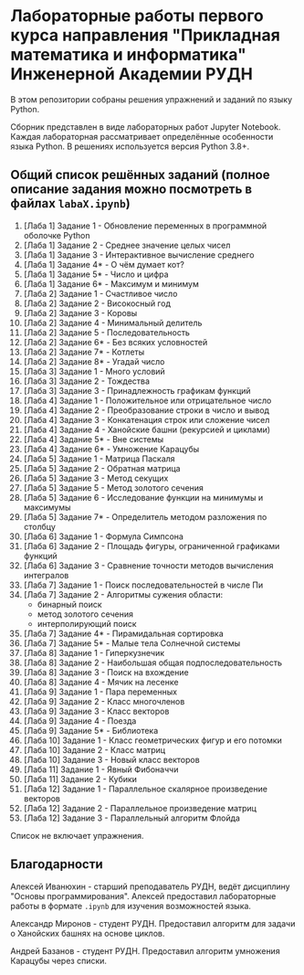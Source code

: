 # Лабораторные работы первого курса направления "Прикладная математика и информатика" Инженерной Академии РУДН

В этом репозитории собраны решения упражнений и заданий по языку Python.

Сборник представлен в виде лабораторных работ Jupyter Notebook. Каждая лабораторная рассматривает определённые особенности языка Python. В решениях используется версия Python 3.8+.

## Общий список решённых заданий (полное описание задания можно посмотреть в файлах `labaX.ipynb`)

1. [Лаба 1] Задание 1 - Обновление переменных в программной оболочке Python
1. [Лаба 1] Задание 2 - Среднее значение целых чисел
1. [Лаба 1] Задание 3 - Интерактивное вычисление среднего
1. [Лаба 1] Задание 4* - О чём думает кот?
1. [Лаба 1] Задание 5* - Число и цифра
1. [Лаба 1] Задание 6* - Максимум и минимум
1. [Лаба 2] Задание 1 - Счастливое число
1. [Лаба 2] Задание 2 - Високосный год
1. [Лаба 2] Задание 3 - Коровы
1. [Лаба 2] Задание 4 - Минимальный делитель
1. [Лаба 2] Задание 5 - Последовательность
1. [Лаба 2] Задание 6* - Без всяких условностей
1. [Лаба 2] Задание 7* - Котлеты
1. [Лаба 2] Задание 8* - Угадай число
1. [Лаба 3] Задание 1 - Много условий
1. [Лаба 3] Задание 2 - Тождества
1. [Лаба 3] Задание 3 - Принадлежность графикам функций
1. [Лаба 4] Задание 1 - Положительное или отрицательное число
1. [Лаба 4] Задание 2 - Преобразование строки в число и вывод
1. [Лаба 4] Задание 3 - Конкатенация строк или сложение чисел
1. [Лаба 4] Задание 4 - Ханойские башни (рекурсией и циклами)
1. [Лаба 4] Задание 5* - Вне системы
1. [Лаба 4] Задание 6* - Умножение Карацубы
1. [Лаба 5] Задание 1 - Матрица Паскаля
1. [Лаба 5] Задание 2 - Обратная матрица
1. [Лаба 5] Задание 3 - Метод секущих
1. [Лаба 5] Задание 5 - Метод золотого сечения
1. [Лаба 5] Задание 6 - Исследование функции на минимумы и максимумы
1. [Лаба 5] Задание 7* - Определитель методом разложения по столбцу
1. [Лаба 6] Задание 1 - Формула Симпсона
1. [Лаба 6] Задание 2 - Площадь фигуры, ограниченной графиками функций
1. [Лаба 6] Задание 3 - Сравнение точности методов вычисления интегралов
1. [Лаба 7] Задание 1 - Поиск последовательностей в числе Пи
1. [Лаба 7] Задание 2 - Алгоритмы сужения области:  
   - бинарный поиск  
   - метод золотого сечения  
   - интерполирующий поиск  
1. [Лаба 7] Задание 4* - Пирамидальная сортировка
1. [Лаба 7] Задание 5* - Малые тела Солнечной системы
1. [Лаба 8] Задание 1 - Гиперкузнечик
1. [Лаба 8] Задание 2 - Наибольшая общая подпоследовательность
1. [Лаба 8] Задание 3 - Поиск на вхождение
1. [Лаба 8] Задание 4 - Мячик на лесенке
1. [Лаба 9] Задание 1 - Пара переменных
1. [Лаба 9] Задание 2 - Класс многочленов
1. [Лаба 9] Задание 3 - Класс векторов
1. [Лаба 9] Задание 4 - Поезда
1. [Лаба 9] Задание 5* - Библиотека
1. [Лаба 10] Задание 1 - Класс геометрических фигур и его потомки
1. [Лаба 10] Задание 2 - Класс матриц
1. [Лаба 10] Задание 3 - Новый класс векторов
1. [Лаба 11] Задание 1 - Явный Фибоначчи
1. [Лаба 11] Задание 2 - Кубики
1. [Лаба 12] Задание 1 - Параллельное скалярное произведение векторов
1. [Лаба 12] Задание 2 - Параллельное произведение матриц
1. [Лаба 12] Задание 3 - Параллельный алгоритм Флойда

Список не включает упражнения.

## Благодарности

Алексей Иванюхин - старший преподаватель РУДН, ведёт дисциплину "Основы программирования". Алексей предоставил лабораторные работы в формате `.ipynb` для изучения возможностей языка.

Александр Миронов - студент РУДН. Предоставил алгоритм для задачи о Ханойских башнях на основе циклов.

Андрей Базанов - студент РУДН. Предоставил алгоритм умножения Карацубы через списки.
